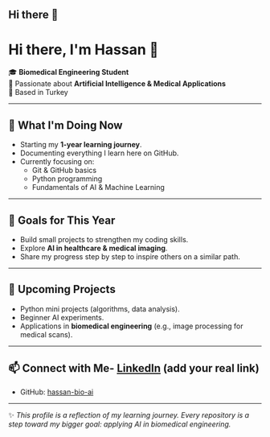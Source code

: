 ## Hi there 👋

# Hi there, I'm Hassan 👋  

🎓 **Biomedical Engineering Student**  
🤖 Passionate about **Artificial Intelligence & Medical Applications**  
📍 Based in Turkey  

---

## 🌱 What I'm Doing Now
- Starting my **1-year learning journey**.  
- Documenting everything I learn here on GitHub.  
- Currently focusing on:  
  - Git & GitHub basics  
  - Python programming  
  - Fundamentals of AI & Machine Learning  

---

## 🎯 Goals for This Year
- Build small projects to strengthen my coding skills.  
- Explore **AI in healthcare & medical imaging**.  
- Share my progress step by step to inspire others on a similar path.  

---

## 📂 Upcoming Projects
- Python mini projects (algorithms, data analysis).  
- Beginner AI experiments.  
- Applications in **biomedical engineering** (e.g., image processing for medical scans).  

---

## 📫 Connect with Me- [LinkedIn](https://www.linkedin.com/) (add your real link)  
- GitHub: [hassan-bio-ai](https://github.com/hassan-bio-ai)  

---

✨ *This profile is a reflection of my learning journey. Every repository is a step toward my bigger goal: applying AI in biomedical engineering.*  
